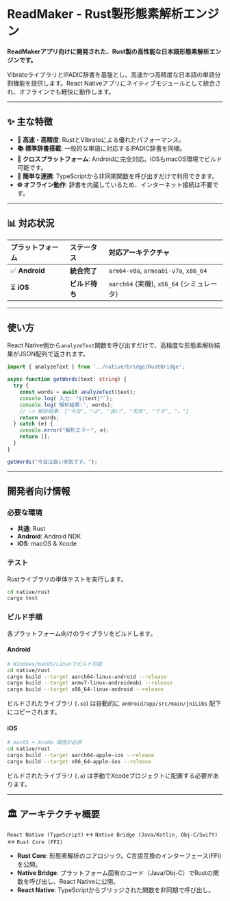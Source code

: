# ReadMaker - Rust製形態素解析エンジン

**ReadMakerアプリ向けに開発された、Rust製の高性能な日本語形態素解析エンジンです。**

VibratoライブラリとIPADIC辞書を基盤とし、高速かつ高精度な日本語の単語分割機能を提供します。React Nativeアプリにネイティブモジュールとして統合され、オフラインでも軽快に動作します。

---

## ✨ 主な特徴

- **🚀 高速・高精度**: RustとVibratoによる優れたパフォーマンス。
- **📚 標準辞書搭載**: 一般的な単語に対応するIPADIC辞書を同梱。
- **📱 クロスプラットフォーム**: Androidに完全対応。iOSもmacOS環境でビルド可能です。
- **🔌 簡単な連携**: TypeScriptから非同期関数を呼び出すだけで利用できます。
- **🌐 オフライン動作**: 辞書を内蔵しているため、インターネット接続は不要です。

---

## 📊 対応状況

| プラットフォーム | ステータス | 対応アーキテクチャ |
| :--- | :--- | :--- |
| ✅ **Android** | **統合完了** | `arm64-v8a`, `armeabi-v7a`, `x86_64` |
| ⏳ **iOS** | **ビルド待ち** | `aarch64` (実機), `x86_64` (シミュレータ) |

---

## 使い方

React Native側から`analyzeText`関数を呼び出すだけで、高精度な形態素解析結果がJSON配列で返されます。

```typescript
import { analyzeText } from '../native/bridge/RustBridge';

async function getWords(text: string) {
  try {
    const words = await analyzeText(text);
    console.log(`入力: "${text}"`);
    console.log('解析結果:', words);
    // -> 解析結果: ["今日", "は", "良い", "天気", "です", "。"]
    return words;
  } catch (e) {
    console.error("解析エラー", e);
    return [];
  }
}

getWords("今日は良い天気です。");
```

---

## 開発者向け情報

### 必要な環境
- **共通**: Rust
- **Android**: Android NDK
- **iOS**: macOS & Xcode

### テスト
Rustライブラリの単体テストを実行します。

```bash
cd native/rust
cargo test
```

### ビルド手順
各プラットフォーム向けのライブラリをビルドします。

#### Android
```bash
# Windows/macOS/Linuxでビルド可能
cd native/rust
cargo build --target aarch64-linux-android --release
cargo build --target armv7-linux-androideabi --release
cargo build --target x86_64-linux-android --release
```
ビルドされたライブラリ (`.so`) は自動的に `android/app/src/main/jniLibs` 配下にコピーされます。

#### iOS
```bash
# macOS + Xcode 環境が必須
cd native/rust
cargo build --target aarch64-apple-ios --release
cargo build --target x86_64-apple-ios --release
```
ビルドされたライブラリ (`.a`) は手動でXcodeプロジェクトに配置する必要があります。

---

## 🏛️ アーキテクチャ概要

`React Native (TypeScript)` ↔ `Native Bridge (Java/Kotlin, Obj-C/Swift)` ↔ `Rust Core (FFI)`

- **Rust Core**: 形態素解析のコアロジック。C言語互換のインターフェース(FFI)を公開。
- **Native Bridge**: プラットフォーム固有のコード（Java/Obj-C）でRustの関数を呼び出し、React Nativeに公開。
- **React Native**: TypeScriptからブリッジされた関数を非同期で呼び出し。

